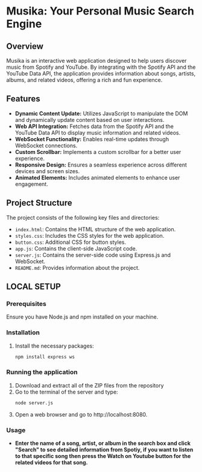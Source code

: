 # Musika: Your Personal Music Search Engine

## Overview
Musika is an interactive web application designed to help users discover music from Spotify and YouTube. By integrating with the Spotify API and the YouTube Data API, the application provides information about songs, artists, albums, and related videos, offering a rich and fun experience.

## Features
- **Dynamic Content Update:** Utilizes JavaScript to manipulate the DOM and dynamically update content based on user interactions.
- **Web API Integration:** Fetches data from the Spotify API and the YouTube Data API to display music information and related videos.
- **WebSocket Functionality:** Enables real-time updates through WebSocket connections.
- **Custom Scrollbar:** Implements a custom scrollbar for a better user experience.
- **Responsive Design:** Ensures a seamless experience across different devices and screen sizes.
- **Animated Elements:** Includes animated elements to enhance user engagement.

## Project Structure
The project consists of the following key files and directories:

- `index.html`: Contains the HTML structure of the web application.
- `styles.css`: Includes the CSS styles for the web application.
- `button.css`: Additional CSS for button styles.
- `app.js`: Contains the client-side JavaScript code.
- `server.js`: Contains the server-side code using Express.js and WebSocket.
- `README.md`: Provides information about the project.

## LOCAL SETUP
### Prerequisites
Ensure you have Node.js and npm installed on your machine.

### Installation
1. Install the necessary packages:
   ```bash
   npm install express ws

### Running the application
1. Download and extract all of the ZIP files from the repository
2. Go to the terminal of the server and type:
   ```bash
   node server.js
3. Open a web browser and go to http://localhost:8080.

### Usage
- **Enter the name of a song, artist, or album in the search box and click "Search" to see detailed information from Spotiy, if you want to listen to that specific song then press the Watch on Youtube button for the related videos for that song.**
